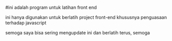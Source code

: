 #ini adalah program untuk latihan front end

ini hanya digunakan untuk berlatih project front-end khususnya penguasaan terhadap javascript 

semoga saya bisa sering mengupdate ini dan berlatih terus, semoga

